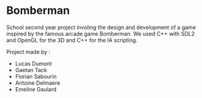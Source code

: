 # Bomberman

School second year project involing the design and development of a game inspired by the famous arcade game Bomberman.
We used C++ with SDL2 and OpenGL for the 3D and C++ for the IA scripting.

Project made by :
- Lucas Dumont
- Gaetan Tack
- Florian Sabourin
- Antoine Delmaere
- Emeline Gaulard
